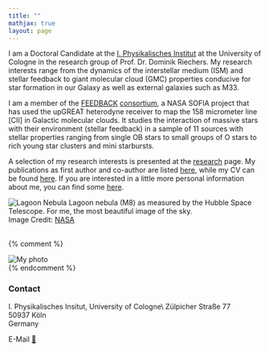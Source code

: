 ```yaml
---
title: ""
mathjax: true
layout: page
---
```




I am a Doctoral Candidate at the [I. Physikalisches Institut](https://astro.uni-koeln.de) at the University of Cologne in the research group of Prof. Dr. Dominik Riechers. My research interests range from the dynamics of the interstellar medium (ISM) and stellar feedback to giant molecular cloud (GMC) properties conducive for star formation in our Galaxy as well as external galaxies such as M33.

I am a member of the [FEEDBACK](https://astro.uni-koeln.de/riechers/research/feedback) [consortium](https://feedback.astro.umd.edu/index.html), a NASA SOFIA project that has used the upGREAT heterodyne receiver to map the 158 micrometer line [CII] in Galactic molecular clouds. It studies the interaction of massive stars with their environment (stellar feedback) in a sample of 11 sources with stellar properties ranging from single OB stars to small groups of O stars to rich young star clusters and mini starbursts.

A selection of my research interests is presented at the [research](research.md) page. My publications as first author and co-author are listed [here](publications.md), while my CV can be found [here](CV.md). 
If you are interested in a little more personal information about me, you can find some [here](about_me.md).

![Lagoon Nebula](lagoon.jpg)
Lagoon nebula (M8) as measured by the Hubble Space Telescope. For me, the most beautiful image of the sky.  
Image Credit: [NASA](https://science.nasa.gov/asset/hubble/lagoon-nebula-visible-light-view/)  
<br>

{% comment %}
<div class="home-sidebar-profile">
  <img src="lagoon.jpg" alt="My photo" />
</div>
{% endcomment %}

  
### Contact

I. Physikalisches Insitut, University of Cologne\\
Zülpicher Straße 77  
50937 Köln  
Germany  

E-Mail [📧](mailto:keilmann@ph1.uni-koeln.de) 
